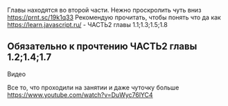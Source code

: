 Главы находятся во второй части. Нежно проскролить чуть вниз https://prnt.sc/19k1q33
Рекомендую прочитать, чтобы понять что да как
https://learn.javascript.ru/  - ЧАСТЬ2 главы 1.1;1.3;1.5;1.8

Обязательно к прочтению
ЧАСТЬ2 главы 1.2;1.4;1.7
-----------------------------------------------------------------------

Видео 

Все то, что проходили на занятии и даже чуточку больше
https://www.youtube.com/watch?v=DuWyc76lYC4

